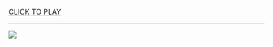 
<a href="https://premium76.site?title=squid_game_season_2&ref=13M">CLICK TO PLAY</a></h3>
<hr>

<a href="https://premium76.site?title=squid_game_season_2&ref=13M"><img src="https://clearcache.store/games.png"></a>


